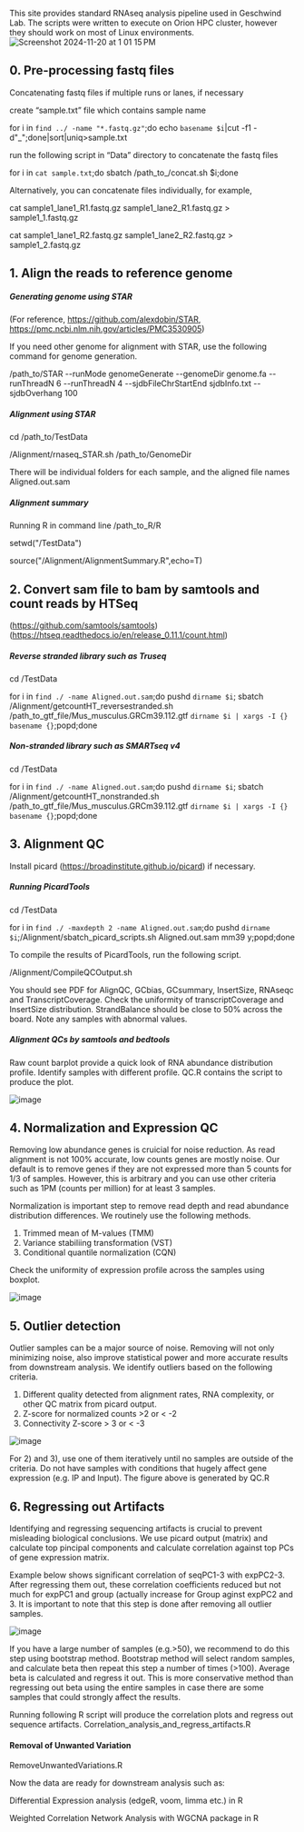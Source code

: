 This site provides standard RNAseq analysis pipeline used in Geschwind Lab. The scripts were written to execute on Orion HPC cluster, however they should work on most of Linux environments.
![Screenshot 2024-11-20 at 1 01 15 PM](https://github.com/user-attachments/assets/8652ca1c-95eb-4ef7-afc6-9e384c584a55)

## 0. Pre-processing fastq files
Concatenating fastq files if multiple runs or lanes, if necessary

create “sample.txt” file which contains sample name

for i in `find ../ -name "*.fastq.gz"`;do echo `basename $i`|cut -f1 -d"_";done|sort|uniq>sample.txt

run the following script in “Data” directory to concatenate the fastq files

for i in `cat sample.txt`;do sbatch /path_to_/concat.sh $i;done 

Alternatively, you can concatenate files individually, for example,

cat sample1_lane1_R1.fastq.gz sample1_lane2_R1.fastq.gz > sample1_1.fastq.gz

cat sample1_lane1_R2.fastq.gz sample1_lane2_R2.fastq.gz > sample1_2.fastq.gz

## 1. Align the reads to reference genome 

##### Generating genome using STAR 
(For reference, https://github.com/alexdobin/STAR, https://pmc.ncbi.nlm.nih.gov/articles/PMC3530905)

If you need other genome for alignment with STAR, use the following command for genome generation.
 
/path_to/STAR --runMode genomeGenerate --genomeDir <genome directory> genome.fa --runThreadN 6  --runThreadN 4 --sjdbFileChrStartEnd sjdbInfo.txt --sjdbOverhang 100

##### Alignment using STAR 

cd /path_to/TestData

/Alignment/rnaseq_STAR.sh /path_to/GenomeDir

There will be individual folders for each sample, and the aligned file names Aligned.out.sam

##### Alignment summary 

Running R in command line
/path_to_R/R

setwd("/TestData")

source("/Alignment/AlignmentSummary.R",echo=T) 

## 2. Convert sam file to bam by samtools and count reads by HTSeq 
(https://github.com/samtools/samtools) (https://htseq.readthedocs.io/en/release_0.11.1/count.html)

##### Reverse stranded library such as Truseq

cd /TestData

for i in `find ./ -name Aligned.out.sam`;do pushd `dirname $i`; sbatch /Alignment/getcountHT_reversestranded.sh /path_to_gtf_file/Mus_musculus.GRCm39.112.gtf `dirname $i | xargs -I {} basename {}`;popd;done


##### Non-stranded library such as SMARTseq v4

cd /TestData

for i in `find ./ -name Aligned.out.sam`;do pushd `dirname $i`; sbatch /Alignment/getcountHT_nonstranded.sh /path_to_gtf_file/Mus_musculus.GRCm39.112.gtf `dirname $i | xargs -I {} basename {}`;popd;done


## 3. Alignment QC

Install picard (https://broadinstitute.github.io/picard) if necessary. 

##### Running PicardTools 
cd /TestData

for i in `find ./ -maxdepth 2 -name Aligned.out.sam`;do pushd `dirname $i`;/Alignment/sbatch_picard_scripts.sh Aligned.out.sam mm39 y;popd;done

To compile the results of PicardTools, run the following script.

/Alignment/CompileQCOutput.sh

You should see PDF for AlignQC, GCbias, GCsummary, InsertSize, RNAseqc and TranscriptCoverage.
Check the uniformity of transcriptCoverage and InsertSize distribution. StrandBalance should be close to 50% across the board. Note any samples with abnormal values. 

##### Alignment QCs by samtools and bedtools

Raw count barplot provide a quick look of RNA abundance distribution profile. Identify samples with different profile. QC.R contains the script to produce the plot.

![image](https://github.com/user-attachments/assets/0ea41867-745a-47ae-8cac-a893d4997b48)

## 4. Normalization and Expression QC

Removing low abundance genes is cruicial for noise reduction. As read alignment is not 100% accurate, low counts genes are mostly noise. Our default is to remove genes if they are not expressed more than 5 counts for 1/3 of samples. However, this is arbitrary and you can use other criteria such as 1PM (counts per million) for at least 3 samples. 

Normalization is important step to remove read depth and read abundance distribution differences. We routinely use the following methods.

1) Trimmed mean of M-values (TMM)
2) Variance stabiliing transformation (VST)
3) Conditional quantile normalization (CQN)

Check the uniformity of expression profile across the samples using boxplot. 

![image](https://github.com/user-attachments/assets/417eb186-4161-46d2-9c52-a0d322ddbb1f)



## 5. Outlier detection
Outlier samples can be a major source of noise. Removing will not only minimizing noise, also improve statistical power and more accurate results from downstream analysis. We identify outliers based on the following criteria. 

1) Different quality detected from alignment rates, RNA complexity, or other QC matrix from picard output.
2) Z-score for normalized counts >2 or < -2
3) Connectivity Z-score > 3 or < -3

![image](https://github.com/user-attachments/assets/27189bf7-91fd-4c73-857a-6efb19722d53)

For 2) and 3), use one of them iteratively until no samples are outside of the criteria. Do not have samples with conditions that hugely affect gene expression (e.g. IP and Input).
The figure above is generated by QC.R

## 6. Regressing out Artifacts

Identifying and regressing sequencing artifacts is crucial to prevent misleading biological conclusions. We use picard output (matrix) and calculate top pincipal components and calculate correlation against top PCs of gene expression matrix.

Example below shows significant correlation of seqPC1-3 with expPC2-3. After regressing them out, these correlation coefficients reduced but not much for expPC1 and group (actually increase for Group aginst expPC2 and 3. It is important to note that this step is done after removing all outlier samples.

![image](https://github.com/user-attachments/assets/5d4204f0-84b1-4162-b006-778d4dc7fee7)

If you have a large number of samples (e.g.>50), we recommend to do this step using bootstrap method. Bootstrap method will select random samples, and calculate beta then repeat this step a number of times (>100). Average beta is calculated and regress it out. This is more conservative method than regressing out beta using the entire samples in case there are some samples that could strongly affect the results. 

Running following R script will produce the correlation plots and regress out sequence artifacts.
Correlation_analysis_and_regress_artifacts.R

#### Removal of Unwanted Variation 

RemoveUnwantedVariations.R

Now the data are ready for downstream analysis such as:

Differential Expression analysis (edgeR, voom, limma etc.) in R

Weighted Correlation Network Analysis with WGCNA package in R


